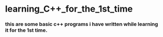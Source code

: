 # learning_C++_for_the_1st_time
### this are some basic c++ programs i have written while learning it for the 1st time. 
